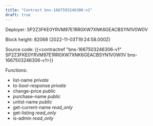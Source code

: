 ```yaml
---
title: "Contract bns-1667503246306-v1"
draft: true
---
```

Deployer: SP2Z3FKE0YRVM97E1RR0XW7XNK6GEACBSYN1V0W0V


 



Block height: 82068 (2022-11-03T19:24:58.000Z)

Source code: {{<contractref "bns-1667503246306-v1" SP2Z3FKE0YRVM97E1RR0XW7XNK6GEACBSYN1V0W0V bns-1667503246306-v1>}}

Functions:

* list-name _private_
* to-bool-response _private_
* change-price _public_
* purchase-name _public_
* unlist-name _public_
* get-current-name _read_only_
* get-listing _read_only_
* is-admin _read_only_
